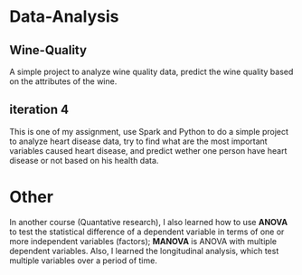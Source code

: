 # Data-Analysis
## Wine-Quality
A simple project to analyze wine quality data, predict the wine quality based on the attributes of the wine.

## iteration 4
This is one of my assignment, use Spark and Python to do a simple project to analyze heart disease data, try to find what are 
the most important variables caused heart disease, and predict wether one person have heart disease or not based on his health 
data.

# Other
In another course (Quantative research), I also learned how to use **ANOVA** to test the statistical difference of a dependent variable
in terms of one or more independent variables (factors);
**MANOVA** is ANOVA with multiple dependent variables.
Also, I learned the longitudinal analysis, which test multiple variables over a period of time.

